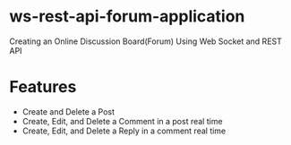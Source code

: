 # ws-rest-api-forum-application
Creating an Online Discussion Board(Forum) Using Web Socket and REST API

# Features
- Create and Delete a Post
- Create, Edit, and Delete a Comment in a post real time
- Create, Edit, and Delete a Reply in a comment real time
